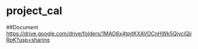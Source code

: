 # project_cal

##Document
https://drive.google.com/drive/folders/1MAO6x4tpjtKXAVOCnHWk5QjyciQiiRpK?usp=sharing
